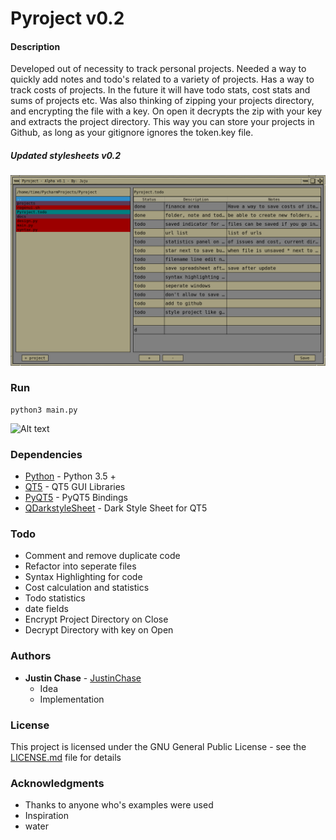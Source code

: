# Pyroject v0.2

#### Description
Developed out of necessity to track personal projects. Needed a way to quickly add notes and todo's related to a variety of projects.
Has a way to track costs of projects. In the future it will have todo stats, cost stats and sums of projects etc. Was also thinking of zipping your projects directory, and encrypting the file with a key. On open it decrypts the zip with your key and extracts the project directory. This way you can store your projects in Github, as long as your gitignore ignores the token.key file.

##### Updated stylesheets v0.2
![Alt text](./docs/updated_style.png?raw=true "Pyroject v0.2")
### Run
```
python3 main.py
```
![Alt text](./docs/Pyroject.gif?raw=true "Pyroject v0.1")
### Dependencies
* [Python](https://www.python.org/) - Python 3.5 +
* [QT5](https://doc.qt.io/qt-5/) - QT5 GUI Libraries
* [PyQT5](https://pypi.python.org/pypi/PyQt5) - PyQT5 Bindings
* [QDarkstyleSheet](https://github.com/ColinDuquesnoy/QDarkStyleSheet) - Dark Style Sheet for QT5


### Todo
-   Comment and remove duplicate code
-   Refactor into seperate files
-   Syntax Highlighting for code
-   Cost calculation and statistics
-   Todo statistics
-   date fields
-   Encrypt Project Directory on Close
-   Decrypt Directory with key on Open

### Authors
* **Justin Chase** - [JustinChase](https://github.com/jujum4n)
    - Idea 
    - Implementation

### License
This project is licensed under the GNU General Public License - see the [LICENSE.md](LICENSE.md) file for details

### Acknowledgments
* Thanks to anyone who's examples were used
* Inspiration
* water

